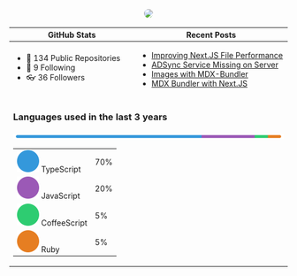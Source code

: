 <div align="center">
  <a href="https://www.alaycock.co.uk">
    <img src="https://www.alaycock.co.uk/img/social/social.jpg" width="600" style="border-radius:10px;" />
  </a>
  <table border="0" cellspacing="0" cellpadding="0">
    <thead>
      <tr>
        <th>GitHub Stats</th>
        <th>Recent Posts</th>
      </tr>
    </thead>
    <tbody>
      <tr>
        <td>
          <!-- START STATS -->
<ul>
<li>📘 134 Public Repositories</li>
<li>👀 9 Following</li>
<li>👓 36 Followers</li>
</ul>
<!-- END STATS -->
        </td>
        <td>
          <!-- START SITE -->
<ul><li><a href="https://www.alaycock.co.uk/2021/06/improving-nextjs-file-performance">Improving Next.JS File Performance</a></li>
<li><a href="https://www.alaycock.co.uk/2021/06/adsync-missing">ADSync Service Missing on Server</a></li>
<li><a href="https://www.alaycock.co.uk/2021/04/images-with-mdx-bundler">Images with MDX-Bundler</a></li>
<li><a href="https://www.alaycock.co.uk/2021/03/mdx-bundler">MDX Bundler with Next.JS</a></li></ul>
<!-- END SITE -->
        </td>
      </tr>
      <tr>
        <td colspan="2">
        <!-- START LANGUAGES -->
<h3>Languages used in the last 3 years</h3>
<img src="assets/languages.svg" alt="Languages Graph" />
<table>
<tbody>
<tr><td><img src="assets/circle-0.svg" alt="Language Color" /> TypeScript</td><td>70%</td></tr><tr><td><img src="assets/circle-1.svg" alt="Language Color" /> JavaScript</td><td>20%</td></tr><tr><td><img src="assets/circle-2.svg" alt="Language Color" /> CoffeeScript</td><td>5%</td></tr><tr><td><img src="assets/circle-3.svg" alt="Language Color" /> Ruby</td><td>5%</td></tr>
</tbody>
</table>
<!-- END LANGUAGES -->
        </td>
      </tr>
    </tbody>
  </table>
</div>
